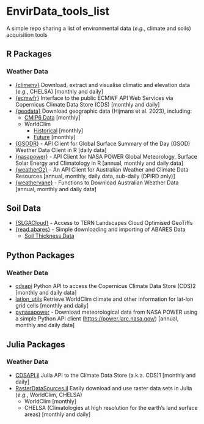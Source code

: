 # EnvirData_tools_list

A simple repo sharing a list of environmental data (*e.g.*, climate and soils) acquisition tools 

## R Packages

### Weather Data

- [{climenv}](https://github.com/jamestsakalos/climenv) Download, extract and visualise climatic and elevation data (*e.g.*, CHELSA) [monthly and daily]
- [{ecmwfr}](https://github.com/bluegreen-labs/ecmwfr) Interface to the public ECMWF API Web Services via Copernicus Climate Data Store (CDS) [monthly and daily]
- [{geodata}](https://github.com/rspatial/geodata) Download geographic data (Hijmans et al. 2023), including:
  - [CMIP6 Data](https://geodata.ucdavis.edu/cmip6/) [monthly]
  - WorldClim
    - [Historical](https://www.worldclim.org/data/worldclim21.html) [monthly]
    - [Future](https://www.worldclim.org/data/cmip6/cmip6climate.html) [monthly]
- [{GSODR}](https://docs.ropensci.org/GSODR/) - API Client for Global Surface Summary of the Day (GSOD) Weather Data Client in R [daily data]
- [{nasapower}](https://docs.ropensci.org/nasapower/) - API Client for NASA POWER Global Meteorology, Surface Solar Energy and Climatology in R [annual, monthly and daily data]
- [{weatherOz}](https://docs.ropensci.org/weatherOz/) - An API Client for Australian Weather and Climate Data Resources [annual, monthly, daily data, sub-daily (DPIRD only)]
- [{weathervane}](https://biometryhub.github.io/weathervane/) - Functions to Download Australian Weather Data [annual, monthly and daily data]
 
## Soil Data

- [{SLGACloud}](https://github.com/AusSoilsDSM/SLGACloud) - Access to TERN Landscapes Cloud Optimised GeoTiffs
- [{read.abares}](https://codeberg.org/adamhsparks/read.abares) - Simple downloading and importing of ABARES Data
  - [Soil Thickness Data](https://adamhsparks.codeberg.page/read.abares/reference/get_soil_thickness.html)

## Python Packages

### Weather Data

- [cdsapi](https://github.com/ecmwf/cdsapi) Python API to access the Copernicus Climate Data Store (CDS)2 [monthly and daily data]
- [latlon_utils](https://github.com/Chilipp/latlon-utils) Retrieve WorldClim climate and other information for lat-lon grid cells [monthly and daily]
- [pynasapower](https://pynasapower.readthedocs.io/en/latest/) - Download meteorological data from NASA POWER using a simple Python API client (<https://power.larc.nasa.gov/>) [annual, monthly and daily data]

## Julia Packages

### Weather Data

- [CDSAPI.jl](https://github.com/JuliaClimate/CDSAPI.jl) Julia API to the Climate Data Store (a.k.a. CDS)1 [monthly and daily]
- [RasterDataSources.jl](https://github.com/EcoJulia/RasterDataSources.jl) Easily download and use raster data sets in Julia (*e.g.*, WorldClim, CHELSA)
  - WorldClim [monthly]
  - CHELSA (Climatologies at high resolution for the earth’s land surface areas) [monthly and daily]

